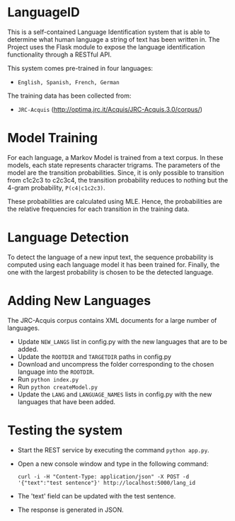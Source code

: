 # LanguageID
This is a self-contained Language Identification system that is able to determine what human language a string of text has been written in. The Project uses the Flask module to expose the language identification functionality through a RESTful API.

This system comes pre-trained in four languages:
* `English, Spanish, French, German`

The training data has been collected from:
* `JRC-Acquis` (http://optima.jrc.it/Acquis/JRC-Acquis.3.0/corpus/)

# Model Training
For each language, a Markov Model is trained from a text corpus. In these models, each state represents character trigrams. The parameters of the model are the transition probabilities. Since, it is only possible to transition from c1c2c3 to c2c3c4, the transition probability reduces to nothing but the 4-gram probability, `P(c4|c1c2c3)`.

These probabilities are calculated using MLE. Hence, the probabilities are the relative frequencies for each transition in the training data.

# Language Detection
To detect the language of a new input text, the sequence probability is computed using each language model it has been trained for. Finally, the one with the largest probability is chosen to be the detected language.

# Adding New Languages
The JRC-Acquis corpus contains XML documents for a large number of languages.
* Update `NEW_LANGS` list in config.py with the new languages that are to be added.
* Update the `ROOTDIR` and `TARGETDIR` paths in config.py
* Download and uncompress the folder corresponding to the chosen language into the `ROOTDIR`.
* Run `python index.py`
* Run `python createModel.py`
* Update the `LANG` and `LANGUAGE_NAMES` lists in config.py with the new languages that have been added.

# Testing the system
* Start the REST service by executing the command `python app.py`.
* Open a new console window and type in the following command:

  `curl -i -H "Content-Type: application/json" -X POST -d '{"text":"test sentence"}' http://localhost:5000/lang_id`
* The 'text' field can be updated with the test sentence.
* The response is generated in JSON.
